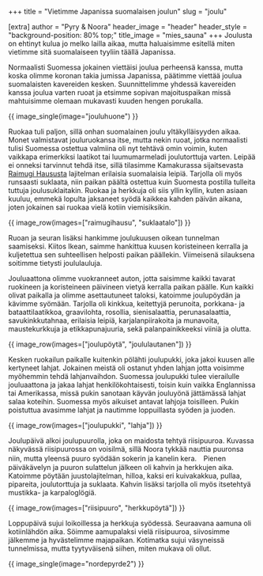 +++
title = "Vietimme Japanissa suomalaisen joulun"
slug = "joulu"

[extra]
author = "Pyry & Noora"
header_image = "header"
header_style = "background-position: 80% top;"
title_image = "mies_sauna"
+++
Joulusta on ehtinyt kulua jo melko lailla aikaa, mutta haluaisimme esitellä miten vietimme sitä suomalaiseen tyyliin täällä Japanissa.

Normaalisti Suomessa jokainen viettäisi joulua perheensä kanssa, mutta koska olimme koronan takia jumissa Japanissa, päätimme viettää joulua suomalaisten kavereiden kesken. 
Suunnittelimme yhdessä kavereiden kanssa joulua varten ruoat ja etsimme sopivan majoituspaikan missä mahtuisimme olemaan mukavasti kuuden hengen porukalla.

<!-- more -->


{{ image_single(image="jouluhuone") }}

Ruokaa tuli paljon, sillä onhan suomalainen joulu yltäkylläisyyden aikaa. Monet valmistavat jouluruokansa itse, mutta nekin ruoat, jotka normaalisti tulisi Suomessa ostettua valmiina oli nyt tehtävä omin voimin, kuten vaikkapa erimerkiksi laatikot tai luumumarmeladi joulutorttuja varten.
Leipää ei onneksi tarvinnut tehdä itse, sillä tilasimme Kamakurassa sijaitsevasta [Raimugi Haususta](https://raimugihausu.stores.jp) lajitelman erilaisia suomalaisia leipiä.
Tarjolla oli myös runsaasti suklaata, niin paikan päältä ostettua kuin Suomesta postilla tulleita tuttuja joulusuklaitakin.
Ruokaa ja herkkuja oli siis yllin kyllin, kuten asiaan kuuluu, emmekä lopulta jaksaneet syödä kaikkea kahden päivän aikana, joten jokainen sai ruokaa vielä kotiin viemisiksikin.

{{ image_row(images=["raimugihausu", "suklaatalo"]) }}

Ruoan ja seuran lisäksi hankimme joulukuusen oikean tunnelman saamiseksi. Kiitos Ikean, saimme hankittua kuusen koristeineen kerralla ja kuljetettua sen suhteellisen helposti paikan päällekin. Viimeisenä silauksena soitimme tietysti joululauluja. 

Jouluaattona olimme vuokranneet auton, jotta saisimme kaikki tavarat ruokineen ja koristeineen päivineen vietyä kerralla paikan päälle. Kun kaikki olivat paikalla ja olimme asettautuneet taloksi, katoimme joulupöydän ja kävimme syömään. Tarjolla oli kinkkua, keitettyjä perunoita, porkkana- ja bataattilaatikkoa, graavilohta, rosollia, sienisalaattia, perunasalaattia, savukinkkutahnaa, erilaisia leipiä, karjalanpiirakoita ja munavoita, maustekurkkuja ja etikkapunajuuria, sekä palanpainikkeeksi viiniä ja olutta.

{{ image_row(images=["joulupöytä", "joululautanen"]) }}

Kesken ruokailun paikalle kuitenkin pölähti joulupukki, joka jakoi kuusen alle kertyneet lahjat. Jokainen meistä oli ostanut yhden lahjan jotta voisimme myöhemmin tehdä lahjanvaihdon. Suomessa joulupukki tulee vierailulle jouluaattona ja jakaa lahjat henkilökohtaisesti,  toisin kuin vaikka Englannissa tai Amerikassa, missä pukin sanotaan käyvän jouluyönä jättämässä lahjat salaa koteihin. Suomessa myös aikuiset antavat lahjoja toisilleen. Pukin poistuttua avasimme lahjat ja nautimme loppuillasta syöden ja juoden.

{{ image_row(images=["joulupukki", "lahja"]) }}

Joulupäivä alkoi joulupuurolla, joka on maidosta tehtyä riisipuuroa. Kuvassa näkyvässä riisipuurossa on voisilmä, sillä Noora tykkää nauttia puuronsa niin, mutta yleensä puuro syödään sokerin ja kanelin kera.　Pienen päiväkävelyn ja puuron sulattelun jälkeen oli kahvin ja herkkujen aika. Katoimme pöytään juustolajitelman, hilloa, kaksi eri kuivakakkua, pullaa, pipareita, joulutorttuja ja suklaata. Kahvin lisäksi tarjolla oli myös itsetehtyä mustikka- ja karpaloglögiä.

{{ image_row(images=["riisipuuro", "herkkupöytä"]) }}

Loppupäivä sujui loikoillessa ja herkkuja syödessä. Seuraavana aamuna oli kotiinlähdön aika. Söimme aamupalaksi vielä riisipuuroa, siivosimme jälkemme ja hyvästelimme majapaikan. Kotimatka sujui väsyneissä tunnelmissa, mutta tyytyväisenä siihen, miten mukava oli ollut.

{{ image_single(image="nordepyrde2") }}
